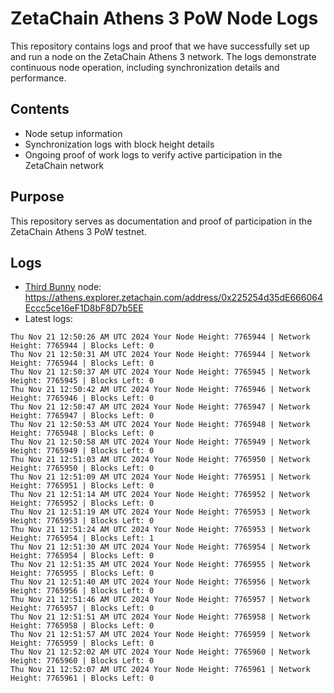 # ZetaChain Athens 3 PoW Node Logs
This repository contains logs and proof that we have successfully set up and run a node on the ZetaChain Athens 3 network. The logs demonstrate continuous node operation, including synchronization details and performance.

## Contents
- Node setup information
- Synchronization logs with block height details
- Ongoing proof of work logs to verify active participation in the ZetaChain network

## Purpose
This repository serves as documentation and proof of participation in the ZetaChain Athens 3 PoW testnet.

## Logs

- [Third Bunny](https://thirdbunny.xyz/) node: https://athens.explorer.zetachain.com/address/0x225254d35dE666064Eccc5ce16eF1D8bF8D7b5EE
- Latest logs:
```
Thu Nov 21 12:50:26 AM UTC 2024 Your Node Height: 7765944 | Network Height: 7765944 | Blocks Left: 0
Thu Nov 21 12:50:31 AM UTC 2024 Your Node Height: 7765944 | Network Height: 7765944 | Blocks Left: 0
Thu Nov 21 12:50:37 AM UTC 2024 Your Node Height: 7765945 | Network Height: 7765945 | Blocks Left: 0
Thu Nov 21 12:50:42 AM UTC 2024 Your Node Height: 7765946 | Network Height: 7765946 | Blocks Left: 0
Thu Nov 21 12:50:47 AM UTC 2024 Your Node Height: 7765947 | Network Height: 7765947 | Blocks Left: 0
Thu Nov 21 12:50:53 AM UTC 2024 Your Node Height: 7765948 | Network Height: 7765948 | Blocks Left: 0
Thu Nov 21 12:50:58 AM UTC 2024 Your Node Height: 7765949 | Network Height: 7765949 | Blocks Left: 0
Thu Nov 21 12:51:03 AM UTC 2024 Your Node Height: 7765950 | Network Height: 7765950 | Blocks Left: 0
Thu Nov 21 12:51:09 AM UTC 2024 Your Node Height: 7765951 | Network Height: 7765951 | Blocks Left: 0
Thu Nov 21 12:51:14 AM UTC 2024 Your Node Height: 7765952 | Network Height: 7765952 | Blocks Left: 0
Thu Nov 21 12:51:19 AM UTC 2024 Your Node Height: 7765953 | Network Height: 7765953 | Blocks Left: 0
Thu Nov 21 12:51:24 AM UTC 2024 Your Node Height: 7765953 | Network Height: 7765954 | Blocks Left: 1
Thu Nov 21 12:51:30 AM UTC 2024 Your Node Height: 7765954 | Network Height: 7765954 | Blocks Left: 0
Thu Nov 21 12:51:35 AM UTC 2024 Your Node Height: 7765955 | Network Height: 7765955 | Blocks Left: 0
Thu Nov 21 12:51:40 AM UTC 2024 Your Node Height: 7765956 | Network Height: 7765956 | Blocks Left: 0
Thu Nov 21 12:51:46 AM UTC 2024 Your Node Height: 7765957 | Network Height: 7765957 | Blocks Left: 0
Thu Nov 21 12:51:51 AM UTC 2024 Your Node Height: 7765958 | Network Height: 7765958 | Blocks Left: 0
Thu Nov 21 12:51:57 AM UTC 2024 Your Node Height: 7765959 | Network Height: 7765959 | Blocks Left: 0
Thu Nov 21 12:52:02 AM UTC 2024 Your Node Height: 7765960 | Network Height: 7765960 | Blocks Left: 0
Thu Nov 21 12:52:07 AM UTC 2024 Your Node Height: 7765961 | Network Height: 7765961 | Blocks Left: 0
```
